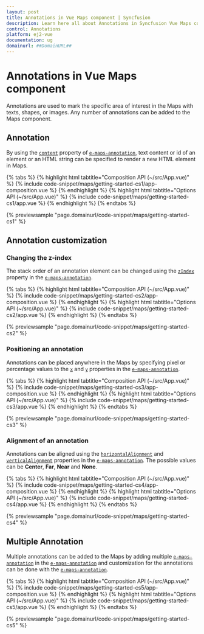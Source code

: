 ```yaml
---
layout: post
title: Annotations in Vue Maps component | Syncfusion
description: Learn here all about Annotations in Syncfusion Vue Maps component of Syncfusion Essential JS 2 and more.
control: Annotations 
platform: ej2-vue
documentation: ug
domainurl: ##DomainURL##
---
```


# Annotations in Vue Maps component

Annotations are used to mark the specific area of interest in the Maps with texts, shapes, or images. Any number of annotations can be added to the Maps component.

## Annotation

By using the [`content`](https://ej2.syncfusion.com/vue/documentation/api/maps/annotationModel/#content) property of [`e-maps-annotation`](https://ej2.syncfusion.com/vue/documentation/api/maps/annotationModel/), text content or id of an element or an HTML string can be specified to render a new HTML element in Maps.

{% tabs %}
{% highlight html tabtitle="Composition API (~/src/App.vue)" %}
{% include code-snippet/maps/getting-started-cs1/app-composition.vue %}
{% endhighlight %}
{% highlight html tabtitle="Options API (~/src/App.vue)" %}
{% include code-snippet/maps/getting-started-cs1/app.vue %}
{% endhighlight %}
{% endtabs %}
        
{% previewsample "page.domainurl/code-snippet/maps/getting-started-cs1" %}

## Annotation customization

### Changing the z-index

The stack order of an annotation element can be changed using the [`zIndex`](https://ej2.syncfusion.com/vue/documentation/api/maps/annotationModel/#zindex) property in the [`e-maps-annotation`](https://ej2.syncfusion.com/vue/documentation/api/maps/annotationModel/).

{% tabs %}
{% highlight html tabtitle="Composition API (~/src/App.vue)" %}
{% include code-snippet/maps/getting-started-cs2/app-composition.vue %}
{% endhighlight %}
{% highlight html tabtitle="Options API (~/src/App.vue)" %}
{% include code-snippet/maps/getting-started-cs2/app.vue %}
{% endhighlight %}
{% endtabs %}
        
{% previewsample "page.domainurl/code-snippet/maps/getting-started-cs2" %}

### Positioning an annotation

Annotations can be placed anywhere in the Maps by specifying pixel or percentage values to the [`x`](https://ej2.syncfusion.com/vue/documentation/api/maps/annotationModel/#x) and [`y`](https://ej2.syncfusion.com/vue/documentation/api/maps/annotationModel/#y) properties in the [`e-maps-annotation`](https://ej2.syncfusion.com/vue/documentation/api/maps/annotationModel/).

{% tabs %}
{% highlight html tabtitle="Composition API (~/src/App.vue)" %}
{% include code-snippet/maps/getting-started-cs3/app-composition.vue %}
{% endhighlight %}
{% highlight html tabtitle="Options API (~/src/App.vue)" %}
{% include code-snippet/maps/getting-started-cs3/app.vue %}
{% endhighlight %}
{% endtabs %}
        
{% previewsample "page.domainurl/code-snippet/maps/getting-started-cs3" %}

### Alignment of an annotation

Annotations can be aligned using the [`horizontalAlignment`](https://ej2.syncfusion.com/vue/documentation/api/maps/annotationModel/#horizontalalignment) and [`verticalAlignment`](https://ej2.syncfusion.com/vue/documentation/api/maps/annotationModel/#verticalalignment) properties in the [`e-maps-annotation`](https://ej2.syncfusion.com/vue/documentation/api/maps/annotationModel/). The possible values can be **Center**, **Far**, **Near** and **None**.

{% tabs %}
{% highlight html tabtitle="Composition API (~/src/App.vue)" %}
{% include code-snippet/maps/getting-started-cs4/app-composition.vue %}
{% endhighlight %}
{% highlight html tabtitle="Options API (~/src/App.vue)" %}
{% include code-snippet/maps/getting-started-cs4/app.vue %}
{% endhighlight %}
{% endtabs %}
        
{% previewsample "page.domainurl/code-snippet/maps/getting-started-cs4" %}

## Multiple Annotation

Multiple annotations can be added to the Maps by adding multiple [`e-maps-annotation`](https://ej2.syncfusion.com/vue/documentation/api/maps/annotationModel/) in the [`e-maps-annotation`](https://ej2.syncfusion.com/vue/documentation/api/maps/#annotations) and customization for the annotations can be done with the [`e-maps-annotation`](https://ej2.syncfusion.com/vue/documentation/api/maps/annotationModel/).

{% tabs %}
{% highlight html tabtitle="Composition API (~/src/App.vue)" %}
{% include code-snippet/maps/getting-started-cs5/app-composition.vue %}
{% endhighlight %}
{% highlight html tabtitle="Options API (~/src/App.vue)" %}
{% include code-snippet/maps/getting-started-cs5/app.vue %}
{% endhighlight %}
{% endtabs %}
        
{% previewsample "page.domainurl/code-snippet/maps/getting-started-cs5" %}